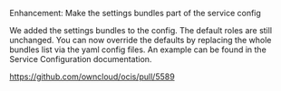 Enhancement: Make the settings bundles part of the service config

We added the settings bundles to the config. The default roles are still unchanged. You can now override the defaults by replacing the whole bundles list via the yaml config files. An example can be found in the Service Configuration documentation.

https://github.com/owncloud/ocis/pull/5589
